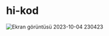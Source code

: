 # hi-kod
![Ekran görüntüsü 2023-10-04 230423](https://github.com/seydalkan/hi-kod/assets/95308887/23622ce6-3ffd-4a06-95c7-bb8b0d922333)
